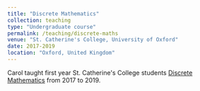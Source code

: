 ```yaml
---
title: "Discrete Mathematics"
collection: teaching
type: "Undergraduate course"
permalink: /teaching/discrete-maths
venue: "St. Catherine's College, University of Oxford"
date: 2017-2019
location: "Oxford, United Kingdom"
---
```


Carol taught first year St. Catherine's College students
[Discrete Mathematics](https://www.cs.ox.ac.uk/teaching/courses/2019-2020/discretemaths)
from 2017 to 2019.